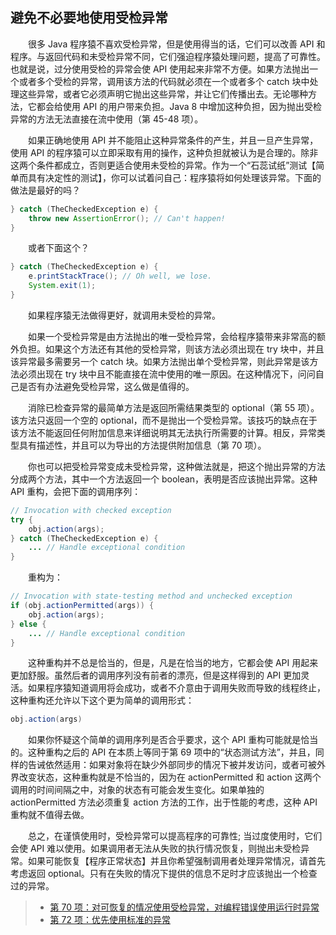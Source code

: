 ## 避免不必要地使用受检异常

&emsp;&emsp;很多 Java 程序猿不喜欢受检异常，但是使用得当的话，它们可以改善 API 和程序。与返回代码和未受检异常不同，它们强迫程序猿处理问题，提高了可靠性。也就是说，过分使用受检的异常会使 API 使用起来非常不方便。如果方法抛出一个或者多个受检的异常，调用该方法的代码就必须在一个或者多个 catch 块中处理这些异常，或者它必须声明它抛出这些异常，并让它们传播出去。无论哪种方法，它都会给使用 API 的用户带来负担。Java 8 中增加这种负担，因为抛出受检异常的方法无法直接在流中使用（第 45-48 项）。

&emsp;&emsp;如果正确地使用 API 并不能阻止这种异常条件的产生，并且一旦产生异常，使用 API 的程序猿可以立即采取有用的操作，这种负担就被认为是合理的。除非这两个条件都成立，否则更适合使用未受检的异常。作为一个“石蕊试纸”测试【简单而具有决定性的测试】，你可以试着问自己：程序猿将如何处理该异常。下面的做法是最好的吗？

```java
} catch (TheCheckedException e) {
    throw new AssertionError(); // Can't happen!
}
```

&emsp;&emsp;或者下面这个？

```java
} catch (TheCheckedException e) {
    e.printStackTrace(); // Oh well, we lose.
    System.exit(1);
}
```

&emsp;&emsp;如果程序猿无法做得更好，就调用未受检的异常。

&emsp;&emsp;如果一个受检异常是由方法抛出的唯一受检异常，会给程序猿带来非常高的额外负担。如果这个方法还有其他的受检异常，则该方法必须出现在 try 块中，并且该异常最多需要另一个 catch 块。如果方法抛出单个受检异常，则此异常是该方法必须出现在 try 块中且不能直接在流中使用的唯一原因。在这种情况下，问问自己是否有办法避免受检异常，这么做是值得的。

&emsp;&emsp;消除已检查异常的最简单方法是返回所需结果类型的 optional（第 55 项）。该方法只返回一个空的 optional，而不是抛出一个受检异常。该技巧的缺点在于该方法不能返回任何附加信息来详细说明其无法执行所需要的计算。相反，异常类型具有描述性，并且可以为导出的方法提供附加信息（第 70 项）。

&emsp;&emsp;你也可以把受检异常变成未受检异常，这种做法就是，把这个抛出异常的方法分成两个方法，其中一个方法返回一个 boolean，表明是否应该抛出异常。这种 API 重构，会把下面的调用序列：

```java
// Invocation with checked exception
try {
    obj.action(args);
} catch (TheCheckedException e) {
    ... // Handle exceptional condition
}
```

&emsp;&emsp;重构为：

```java
// Invocation with state-testing method and unchecked exception
if (obj.actionPermitted(args)) {
    obj.action(args);
} else {
    ... // Handle exceptional condition
}
```

&emsp;&emsp;这种重构并不总是恰当的，但是，凡是在恰当的地方，它都会使 API 用起来更加舒服。虽然后者的调用序列没有前者的漂亮，但是这样得到的 API 更加灵活。如果程序猿知道调用将会成功，或者不介意由于调用失败而导致的线程终止，这种重构还允许以下这个更为简单的调用形式：

```java
obj.action(args)
```

&emsp;&emsp;如果你怀疑这个简单的调用序列是否合乎要求，这个 API 重构可能就是恰当的。这种重构之后的 API 在本质上等同于第 69 项中的“状态测试方法”，并且，同样的告诫依然适用：如果对象将在缺少外部同步的情况下被并发访问，或者可被外界改变状态，这种重构就是不恰当的，因为在 actionPermitted 和 action 这两个调用的时间间隔之中，对象的状态有可能会发生变化。如果单独的 actionPermitted 方法必须重复 action 方法的工作，出于性能的考虑，这种 API 重构就不值得去做。

&emsp;&emsp;总之，在谨慎使用时，受检异常可以提高程序的可靠性; 当过度使用时，它们会使 API 难以使用。如果调用者无法从失败的执行情况恢复，则抛出未受检异常。如果可能恢复【程序正常状态】并且你希望强制调用者处理异常情况，请首先考虑返回 optional。只有在失败的情况下提供的信息不足时才应该抛出一个检查过的异常。

> - [第 70 项：对可恢复的情况使用受检异常，对编程错误使用运行时异常](https://gitee.com/lin-mt/effective-java-third-edition/blob/master/第10章：异常/第70项：对可恢复的情况使用受检异常，对编程错误使用运行时异常.md)
> - [第 72 项：优先使用标准的异常](https://gitee.com/lin-mt/effective-java-third-edition/blob/master/第10章：异常/第72项：优先使用标准的异常.md)
